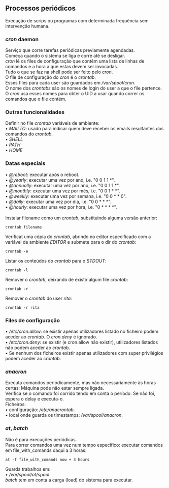 ## Processos periódicos
Execução de scrips ou programas com determinada frequência sem intervenção humana.

### *cron* daemon
Serviço que corre tarefas periódicas previamente agendadas.
<br>
Começa quando o sistema se liga e corre até se desligar.
<br>
*cron* lê os files de configuração que contêm uma lista de linhas de comandos e a hora a que estas devem ser invocadas.
<br>
Tudo o que se faz na shell pode ser feito pelo *cron*.
<br>
O file de configuração do *cron* é o *crontab*.
<br>
Esses files para cada user são guardados em */var/spool/cron*.
<br>
O nome dos *crontabs* são os nomes de login do user a que o file pertence. O *cron* usa esses nomes para obter o UID a usar quando correr os comandos que o file contém.

### Outras funcionalidades
Definir no file *crontab* variáveis de ambiente: <br>
• *MAILTO*: usado para indicar quem deve receber os emails resultantes dos comandos do *crontab*. <br>
• *SHELL* <br>
• *PATH* <br>
• *HOME*

### Datas especiais
• *@reboot*: executar após o reboot. <br>
• *@yearly*: executar uma vez por ano, i.e. "0 0 1 1 *". <br>
• *@annually*: executar uma vez por ano, i.e. "0 0 1 1 *". <br>
• *@monthly*: executar uma vez por mês, i.e. "0 0 1 * *". <br>
• *@weekly*: executar uma vez por semana, i.e. "0 0 * * 0". <br>
• *@daily*: executar uma vez por dia, i.e. "0 0 * * *". <br>
• *@hourly*: executar uma vez por hora, i.e. "0 * * * *".
<br><br>
Instalar filename como um *crontab*, substituindo alguma versão anterior:

    crontab filename

Verificat uma cópia do *crontab*, abrindo no editor especificado com a variável de ambiente *EDITOR* e submete para o dir do *crontab*:

    crontab -e

Listar os conteúdos do *crontab* para o *STDOUT*:

    crontab -l

Remover o *crontab*, deixando de existir algum file *crontab*:

    crontab -r

Remover o *crontab* do user *rita*:

    crontab -r rita

### Files de configuração
• */etc/cron.allow*:  se existir apenas utilizadores listado no ficheiro podem aceder ao *crontab*. O *cron.deny* é ignorado. <br>
• */etc/cron.deny*: se existir (e cron.allow não existir),
utilizadores listados não podem aceder ao *crontab*. <br>
• Se nenhum dos ficheiros existir apenas utilizadores com super privilégios podem aceder ao *crontab*.

### *anacron*
Executa comandos periódicamente, mas não necessariamente às
horas certas: Máquina pode não estar sempre ligada.
<br>
Verifica se o comando foi corrido tendo em conta o período. Se não foi, espera o delay e executa-o.
<br>
Ficheiros: <br>
• configuração: */etc/anacrontab*. <br>
• local onde guarda os timestamps: */var/spool/anacron*.

### *at*, *batch*
Não é para execuções periódicas.
<br>
Para correr comandos uma vez num tempo específico: executar comandos em file_with_comands daqui a 3 horas:
    
    at -f file_with_comands now + 3 hours

Guarda trabalhos em: <br>
• */var/spool/at/spool* <br>
*batch* tem em conta a carga (load) do sistema para executar.
